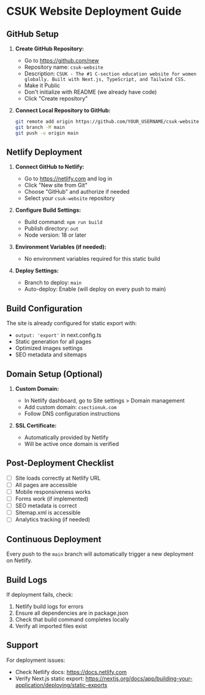 # CSUK Website Deployment Guide

## GitHub Setup

1. **Create GitHub Repository:**
   - Go to https://github.com/new
   - Repository name: `csuk-website`
   - Description: `CSUK - The #1 C-section education website for women globally. Built with Next.js, TypeScript, and Tailwind CSS.`
   - Make it Public
   - Don't initialize with README (we already have code)
   - Click "Create repository"

2. **Connect Local Repository to GitHub:**
   ```bash
   git remote add origin https://github.com/YOUR_USERNAME/csuk-website.git
   git branch -M main
   git push -u origin main
   ```

## Netlify Deployment

1. **Connect GitHub to Netlify:**
   - Go to https://netlify.com and log in
   - Click "New site from Git"
   - Choose "GitHub" and authorize if needed
   - Select your `csuk-website` repository

2. **Configure Build Settings:**
   - Build command: `npm run build`
   - Publish directory: `out`
   - Node version: 18 or later

3. **Environment Variables (if needed):**
   - No environment variables required for this static build

4. **Deploy Settings:**
   - Branch to deploy: `main`
   - Auto-deploy: Enable (will deploy on every push to main)

## Build Configuration

The site is already configured for static export with:
- `output: 'export'` in next.config.ts
- Static generation for all pages
- Optimized images settings
- SEO metadata and sitemaps

## Domain Setup (Optional)

1. **Custom Domain:**
   - In Netlify dashboard, go to Site settings > Domain management
   - Add custom domain: `csectionuk.com`
   - Follow DNS configuration instructions

2. **SSL Certificate:**
   - Automatically provided by Netlify
   - Will be active once domain is verified

## Post-Deployment Checklist

- [ ] Site loads correctly at Netlify URL
- [ ] All pages are accessible
- [ ] Mobile responsiveness works
- [ ] Forms work (if implemented)
- [ ] SEO metadata is correct
- [ ] Sitemap.xml is accessible
- [ ] Analytics tracking (if needed)

## Continuous Deployment

Every push to the `main` branch will automatically trigger a new deployment on Netlify.

## Build Logs

If deployment fails, check:
1. Netlify build logs for errors
2. Ensure all dependencies are in package.json
3. Check that build command completes locally
4. Verify all imported files exist

## Support

For deployment issues:
- Check Netlify docs: https://docs.netlify.com
- Verify Next.js static export: https://nextjs.org/docs/app/building-your-application/deploying/static-exports